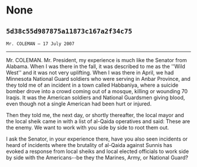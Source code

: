 # None
## `5d38c55d987875a11873c167a2f34c75`
`Mr. COLEMAN — 17 July 2007`

---


Mr. COLEMAN. Mr. President, my experience is much like the Senator 
from Alabama. When I was there in the fall, it was described to me as 
the ''Wild West'' and it was not very uplifting. When I was there in 
April, we had Minnesota National Guard soldiers who were serving in 
Anbar Province, and they told me of an incident in a town called 
Habbaniya, where a suicide bomber drove into a crowd coming out of a 
mosque, killing or wounding 70 Iraqis. It was the American soldiers and 
National Guardsmen giving blood, even though not a single American had 
been hurt or injured.

Then they told me, the next day, or shortly thereafter, the local 
mayor and the local sheik came in with a list of al-Qaida operatives 
and said: These are the enemy. We want to work with you side by side to 
root them out.

I ask the Senator, in your experience there, have you also seen 
incidents or heard of incidents where the brutality of al-Qaida against 
Sunnis has evoked a response from local sheiks and local elected 
officials to work side by side with the Americans--be they the Marines, 
Army, or National Guard?